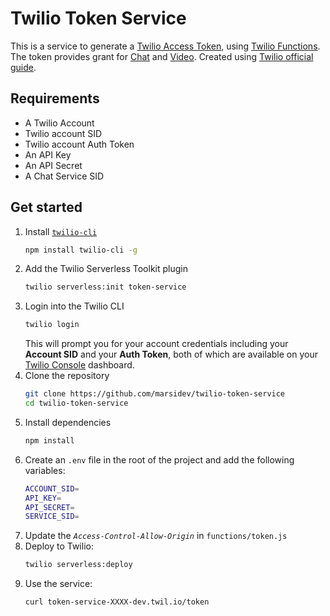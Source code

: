 # Twilio Token Service
This is a service to generate a [Twilio Access Token](https://www.twilio.com/docs/iam/access-tokens), using [Twilio Functions](https://www.twilio.com/docs/runtime/functions). The token provides grant for [Chat](https://www.twilio.com/docs/api/chat) and [Video](https://www.twilio.com/docs/api/video). Created using [Twilio official guide](https://www.twilio.com/blog/generate-access-token-twilio-chat-video-voice-using-twilio-functions).

## Requirements
- A Twilio Account
- Twilio account SID
- Twilio account Auth Token
- An API Key
- An API Secret
- A Chat Service SID

## Get started
1. Install [`twilio-cli`](https://www.twilio.com/docs/twilio-cli/quickstart)
   ```bash
   npm install twilio-cli -g
   ```
2. Add the Twilio Serverless Toolkit plugin
   ```bash
   twilio serverless:init token-service
   ```
2. Login into the Twilio CLI
   ```bash
   twilio login
   ```
   This will prompt you for your account credentials including your **Account SID** and your **Auth Token**, both of which are available on your [Twilio Console](https://www.twilio.com/console) dashboard.
3. Clone the repository
   ```bash
   git clone https://github.com/marsidev/twilio-token-service
   cd twilio-token-service
   ```
4. Install dependencies
   ```bash
   npm install
   ```
5. Create an `.env` file in the root of the project and add the following variables:
    ```bash
    ACCOUNT_SID=
    API_KEY=
    API_SECRET=
    SERVICE_SID=
    ```
6. Update the *`Access-Control-Allow-Origin`* in `functions/token.js`
7. Deploy to Twilio:
    ```bash
    twilio serverless:deploy
    ```
8. Use the service:
    ```bash
    curl token-service-XXXX-dev.twil.io/token
    ```
